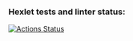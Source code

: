 ### Hexlet tests and linter status:
[![Actions Status](https://github.com/plutorbito/frontend-project-12/actions/workflows/hexlet-check.yml/badge.svg)](https://github.com/plutorbito/frontend-project-12/actions)